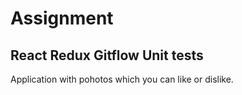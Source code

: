 # Assignment
## React Redux Gitflow Unit tests

Application with pohotos which you can like or dislike.

